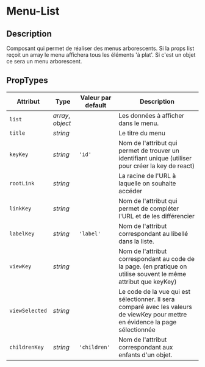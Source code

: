 # Menu-List

## Description

Composant qui permet de réaliser des menus arborescents. 
Si la props list reçoit un array le menu affichera tous les éléments 'à plat'. Si c'est un objet ce sera un menu arborescent.


## PropTypes

<table>
	<thead>
        <tr>
            <th>Attribut</th>
            <th>Type</th>
            <th>Valeur par default</th>
            <th>Description</th>
        </tr>
    </thead>
    <tbody>
        <tr>
            <td><code>list</code></td>
            <td><i>array</i>, <i>object</i></td>
            <td></td>
            <td>Les données à afficher dans le menu.</td>
        </tr>
        <tr>
            <td><code>title</code></td>
            <td><i>string</i></td>
            <td></td>
            <td>Le titre du menu</td>
        </tr>
        <tr>
            <td><code>keyKey</code></td>
            <td><i>string</i></td>
            <td><code>'id'</code></td>
            <td>Nom de l'attribut qui permet de trouver un identifiant unique (utiliser pour créer la key de react)</td>
        </tr>
        <tr>
            <td><code>rootLink</code></td>
            <td><i>string</i></td>
            <td></td>
            <td>La racine de l'URL à laquelle on souhaite accéder</td>
        </tr>
        <tr>
            <td><code>linkKey</code></td>
            <td><i>string</i></td>
            <td></td>
            <td>Nom de l'attribut qui permet de compléter l'URL et de les différencier</td>
        </tr>
        <tr>
            <td><code>labelKey</code></td>
            <td><i>string</i></td>
            <td><code>'label'</code></td>
            <td>Nom de l'attribut correspondant au libellé dans la liste. </td>
        </tr>
        <tr>
            <td><code>viewKey</code></td>
            <td><i>string</i></td>
            <td></td>
            <td>Nom de l'attribut correspondant au code de la page. (en pratique on utilise souvent le même attribut que keyKey) </td>
        </tr>
        <tr>
            <td><code>viewSelected</code></td>
            <td><i>string</i></td>
            <td></td>
            <td>Le code de la vue qui est sélectionner. Il sera comparé avec les valeurs de viewKey pour mettre en évidence la page sélectionnée </td>
        </tr>
        <tr>
            <td><code>childrenKey</code></td>
            <td><i>string</i></td>
            <td><code>'children'</code></td>
            <td>Nom de l'attribut correspondant aux enfants d'un objet. </td>
        </tr>
   </tbody>
</table>

